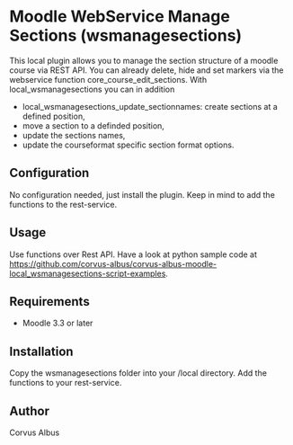 Moodle WebService Manage Sections (wsmanagesections)
====================================================

This local plugin allows you to manage the section structure of a moodle course via REST API. 
You can already delete, hide and set markers via the webservice function core_course_edit_sections.
With local_wsmanagesections you can in addition
* local_wsmanagesections_update_sectionnames: create sections at a defined position,
* move a section to a definded position,
* update the sections names,
* update the courseformat specific section format options. 

Configuration
-------------
No configuration needed, just install the plugin. Keep in  mind to add the functions to the rest-service.

Usage
-----
Use functions over Rest API. Have a look at python sample code at https://github.com/corvus-albus/corvus-albus-moodle-local_wsmanagesections-script-examples.

Requirements
------------
- Moodle 3.3 or later

Installation
------------
Copy the wsmanagesections folder into your /local directory. Add the functions to your rest-service. 

Author
------
Corvus Albus
